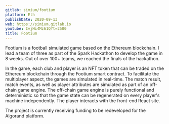 ```yaml
---
gitlab: simium/footium
platform: Eth
publishDate: 2020-09-13
web: https://simium.gitlab.io
youtube: IvjHi4Mz61Q?t=2500
title: Footium
---
```


Footium is a football simulated game based on the Ethereum blockchain. I lead a
team of three as part of the Spark Hackathon to develop the game in 8 weeks. Out
of over 100+ teams, we reached the finals of the hackathon.

In the game, each club and player is an NFT token that can be traded on the
Ethereum blockchain through the Footium smart contract. To facilitate the
multiplayer aspect, the games are simulated in real-time. The match result,
match events, as well as player attributes are simulated as part of an off-chain
game engine. The off-chain game engine is purely functional and deterministic so
that the game state can be regenerated on every player's machine independently.
The player interacts with the front-end React site.

The project is currently receiving funding to be redeveloped for the Algorand
platform.

